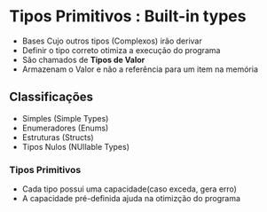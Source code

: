 # Tipos Primitivos : Built-in types
- Bases Cujo outros tipos (Complexos) irão derivar
- Definir o tipo correto otimiza a execução do programa
- São chamados de **Tipos de Valor**
- Armazenam o Valor e não a referência para um item na memória

## Classificações
- Simples (Simple Types)
- Enumeradores (Enums)
- Estruturas (Structs)
- Tipos Nulos (NUllable Types)

### Tipos Primitivos
- Cada tipo possui uma capacidade(caso exceda, gera erro)
- A capacidade pré-definida ajuda na otimizção do programa
